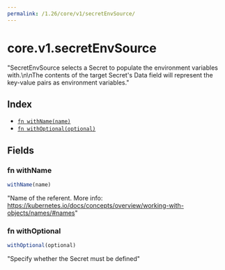 ```yaml
---
permalink: /1.26/core/v1/secretEnvSource/
---
```


# core.v1.secretEnvSource

"SecretEnvSource selects a Secret to populate the environment variables with.\n\nThe contents of the target Secret's Data field will represent the key-value pairs as environment variables."

## Index

* [`fn withName(name)`](#fn-withname)
* [`fn withOptional(optional)`](#fn-withoptional)

## Fields

### fn withName

```ts
withName(name)
```

"Name of the referent. More info: https://kubernetes.io/docs/concepts/overview/working-with-objects/names/#names"

### fn withOptional

```ts
withOptional(optional)
```

"Specify whether the Secret must be defined"